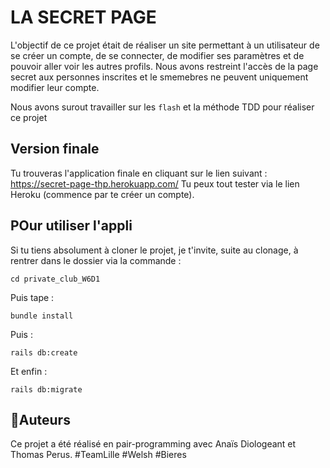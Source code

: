 # LA SECRET PAGE

L'objectif de ce projet était de réaliser un site permettant à un utilisateur de se créer un compte, de se connecter, de modifier ses paramètres et de pouvoir aller voir les autres profils.
Nous avons restreint l'accès de la page secret aux personnes inscrites et le smemebres ne peuvent uniquement modifier leur compte.

Nous avons surout travailler sur les `flash` et la méthode TDD pour réaliser ce projet


## Version finale

Tu trouveras l'application finale en cliquant sur le lien suivant : https://secret-page-thp.herokuapp.com/
Tu peux tout tester via le lien Heroku (commence par te créer un compte).

## POur utiliser l'appli

Si tu tiens absolument à cloner le projet, je t'invite, suite au clonage, à rentrer dans le dossier via la commande :
```
cd private_club_W6D1
```
Puis tape :
```
bundle install
```
Puis :
```
rails db:create
```
Et enfin :
```
rails db:migrate
```

## 💁Auteurs ‍

Ce projet a été réalisé en pair-programming avec Anaïs Diologeant et Thomas Perus.
#TeamLille #Welsh #Bieres

